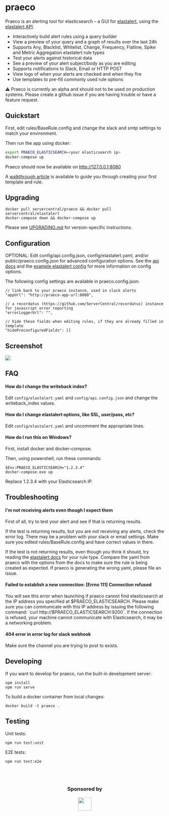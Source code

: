 # praeco

Praeco is an alerting tool for elasticsearch – a GUI for [elastalert](https://github.com/yelp/elastalert), using the [elastalert API](https://github.com/bitsensor/elastalert).

- Interactively build alert rules using a query builder
- View a preview of your query and a graph of results over the last 24h
- Supports Any, Blacklist, Whitelist, Change, Frequency, Flatline, Spike and Metric Aggregation elastalert rule types
- Test your alerts against historical data
- See a preview of your alert subject/body as you are editing
- Supports notifications to Slack, Email or HTTP POST
- View logs of when your alerts are checked and when they fire
- Use templates to pre-fill commonly used rule options

⚠️ Praeco is currently an alpha and should not to be used on production systems. Please create a github issue if you are having trouble or have a feature request.

## Quickstart

First, edit rules/BaseRule.config and change the slack and smtp settings to match your environment.

Then run the app using docker:

```bash
export PRAECO_ELASTICSEARCH=<your elasticsearch ip>
docker-compose up
```

Praeco should now be available on http://127.0.0.1:8080

A [walkthrough article](https://medium.com/@john_8166/praeco-walkthrough-5aada7e078a9) is available to guide you through creating your first template and rule.

## Upgrading

```
docker pull servercentral/praeco && docker pull servercentral/elastalert
docker-compose down && docker-compose up
```

Please see [UPGRADING.md](https://github.com/ServerCentral/praeco/blob/master/UPGRADING.md) for version-specific instructions.

## Configuration

OPTIONAL: Edit config/api.config.json, config/elastalert.yaml, and/or public/praeco.config.json for advanced configuration options. See the [api docs](https://github.com/bitsensor/elastalert#configuration) and the [example elastalert config](https://github.com/Yelp/elastalert/blob/master/config.yaml.example) for more information on config options.

The following config settings are available in praeco.config.json:

```
// link back to your praeco instance, used in slack alerts
"appUrl": "http://praeco-app-url:8080",

// a recordatus (https://github.com/ServerCentral/recordatus) instance for javascript error reporting
"errorLoggerUrl": "",

// hide these fields when editing rules, if they are already filled in template
"hidePreconfiguredFields": []
```

## Screenshot

![](https://user-images.githubusercontent.com/611996/47752071-7c4a9080-dc61-11e8-8ccf-2196f13429b2.png)

## FAQ

#### How do I change the writeback index?

Edit `config/elastalert.yaml` and `config/api.config.json` and change the writeback_index values.

#### How do I change elastalert options, like SSL, user/pass, etc?

Edit `config/elastalert.yaml` and uncomment the appropriate lines.

#### How do I run this on Windows?

First, install docker and docker-compose.

Then, using powershell, run these commands:

```
$Env:PRAECO_ELASTICSEARCH="1.2.3.4"
docker-compose.exe up
```

Replace 1.2.3.4 with your Elasticsearch IP.

## Troubleshooting

#### I'm not receiving alerts even though I expect them

First of all, try to test your alert and see if that is returning results.

If the test is returning results, but you are not receiving any alerts, check the error log. There may be a problem with your slack or email settings. Make sure you edited rules/BaseRule.config and have correct values in there.

If the test is not returning results, even though you think it should, try reading the [elastalert docs](https://elastalert.readthedocs.io/en/latest/ruletypes.html#rule-types) for your rule type. Compare the yaml from praeco with the options from the docs to make sure the rule is being created as expected. If praeco is generating the wrong yaml, please file an issue.

#### Failed to establish a new connection: [Errno 111] Connection refused

You will see this error when launching if praeco cannot find elasticsearch at the IP address you specified at $PRAECO_ELASTICSEARCH. Please make sure you can communicate with this IP address by issuing the following command: `curl http://$PRAECO_ELASTICSEARCH:9200`. If the connection is refused, your machine cannot communicate with Elasticsearch, it may be a networking problem.

#### 404 error in error log for slack webhook

Make sure the channel you are trying to post to exists.

## Developing

If you want to develop for praeco, run the built-in development server:

```
npm install
npm run serve
```

To build a docker container from local changes:

```
docker build -t praeco .
```

## Testing

Unit tests:

`npm run test:unit`

E2E tests:

`npm run test:e2e`

<br><br>

<h3 align="center">Sponsored by</h3>
<p align="center">
  <a href="https://www.servercentral.com" target="_blank">
    <img src="https://user-images.githubusercontent.com/611996/46423453-2a632900-c6fc-11e8-9332-01ad945089b8.png" height="42" width="auto" />
  </a>
</p>
